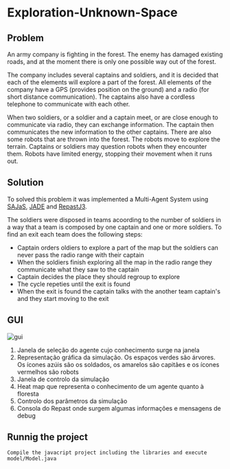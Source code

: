 # Exploration-Unknown-Space
## Problem

An army company is fighting in the forest. The enemy has damaged existing roads, and at the moment there is only one possible way out of the forest.

The company includes several captains and soldiers, and it is decided that each of the elements will explore a part of the forest. All elements of the company have a GPS (provides position on the ground) and a radio (for short distance communication). The captains also have a cordless telephone to communicate with each other.

When two soldiers, or a soldier and a captain meet, or are close enough to communicate via radio, they can exchange information. The captain then communicates the new information to the other captains. There are also some robots that are thrown into the forest. The robots move to explore the terrain. Captains or soldiers may question robots when they encounter them. Robots have limited energy, stopping their movement when it runs out.

## Solution
To solved this problem it was implemented a Multi-Agent System using [SAJaS](https://web.fe.up.pt/~hlc/doku.php?id=sajas), [JADE](http://jade.tilab.com/) and [RepastJ3](http://repast.sourceforge.net/repast_3/).

The soldiers were disposed in teams acoording to the number of soldiers in a way that a team is composed by one captain and one or more soldiers. To find an exit each team does the following steps:
- Captain orders oldiers to explore a part of the map but the soldiers can never pass the radio range with their captain
- When the soldiers finish exploring all the map in the radio range they communicate what they saw to the captain
- Captain decides the place they should regroup to explore
- The cycle repeties until the exit is found
- When the exit is found the captain talks with the another team captain's and they start moving to the exit

## GUI
![gui](http://i.imgur.com/GbtDsdn.png "GUI")

1. Janela de seleção do agente cujo conhecimento surge na janela
2. Representação gráfica da simulação. Os espaços verdes são árvores. Os ícones azúis são os soldados, os amarelos são capitães e os ícones vermelhos são robots
3. Janela de controlo da simulação
4. Heat map que representa o conhecimento de um agente quanto à floresta
5. Controlo dos parâmetros da simulação
6. Consola do Repast onde surgem algumas informações e mensagens de debug

## Runnig the project
`Compile the javacript project including the libraries and execute model/Model.java`
